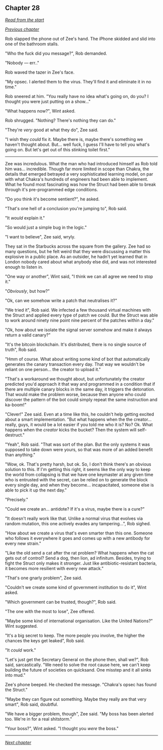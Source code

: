 ## Chapter 28

_[Read from the start](00-preface.md)_

_[Previous chapter](27.md)_

Rob slapped the phone out of Zee's hand. The iPhone skidded and slid into one of the bathroom stalls.

"Who the fuck did you message?", Rob demanded.

"Nobody — err.."

Rob waved the tazer in Zee's face.

"My opsec. I alerted them to the virus. They'll find it and eliminate it in no time."

Rob sneered at him. "You really have no idea what's going on, do you? I thought you were just putting on a show..."

"What happens now?", Wint asked.

Rob shrugged. "Nothing? There's nothing they can do."

"They're _very_ good at what they do", Zee said.

"I wish they _could_ fix it. Maybe there is, maybe there's something we haven't thought about. But... well fuck, I guess I'll have to tell you what's going on. But let's get out of this stinking toilet first."

---

Zee was incredulous. What the man who had introduced himself as Rob told him was... incredible. Though far more limited in scope than Chakra, the details that emerged betrayed a very sophisticated learning model, on par with what Chakra's hundreds of engineers had been able to implement. What he found most fascinating was how the Struct had been able to break through it's pre-programmed edge conditions.

"Do you think it's become sentient?", he asked.

"That's one hell of a conclusion you're jumping to", Rob said.

"It _would_ explain it."

"So would just a simple bug in the logic."

"I want to believe", Zee said, wryly.

They sat in the Starbucks across the square from the gallery. Zee had so many questions, but he felt weird that they were discussing a matter this explosive in a public place. As an outsider, he hadn't yet learned that in London nobody cared about what anybody else did, and was not interested enough to listen in.

"One way or another", Wint said, "I think we can all agree we need to stop it."

"_Obviously_, but how?"

"Ok, can we somehow write a patch that neutralises it?"

"We tried it", Rob said. We infected a few thousand virtual machines with the Struct and applied every type of patch we could. But the Struct was able to work around ninety nine point nine percent of the patches within a day."

"Ok, how about we isolate the signal server somehow and make it always return a valid canary?"

"It's the bitcoin blockchain. It's distributed, there is no single source of truth", Rob said.

"Hmm of course. What about writing some kind of bot that automatically generates the canary transaction every day. That way we wouldn't be reliant on one person... the creator to upload it."

"That's a workaround we thought about, but unfortunately the creator predicted you'd approach it that way and programmed in a condition that if there are multiple canary blocks in the same day, it triggers the detonation. That would make the problem worse, because then anyone who could discover the pattern of the bot could simply repeat the same instruction and ka-boom!"

"Clever!" Zee said. Even at a time like this, he couldn't help getting excited about a smart implementation. "But what happens when the the creator... really, guys, it would be a lot easier if you told me who it is? No? Ok. What happens when the _creator_ kicks the bucket? Then the system will self-destruct."

"Yeah", Rob said. "That was sort of the plan. But the only systems it was supposed to take down were yours, so that was more of an added benefit than anything."

"Wow, ok. That's pretty harsh, but ok. So, I don't think there's an obvious solution to this. If I'm getting this right, it seems like the only way to keep the world from collapsing is that we have one keymaster at any given time who is entrusted with the secret, can be relied on to generate the block every single day, and when they become... incapacitated, someone else is able to pick it up the next day."

"Precisely."

"Could we create an... antidote? If it's a virus, maybe there is a cure?"

"It doesn't really work like that. Unlike a normal virus that evolves via random mutation, this one actively evades any tampering...", Rob sighed.

"How about we create a virus that's even smarter than this one. Someone who follows it everywhere it goes and comes up with a new antibody for every new strain."

"Like the old send a cat after the rat problem? What happens when the cat gets out of control? Send a dog, then lion, ad infinitum. Besides, trying to fight the Struct only makes it stronger. Just like antibiotic-resistant bacteria, it becomes more resilient with every new attack."

"That's one gnarly problem", Zee said.

"Couldn't we create some kind of government institution to do it", Wint asked.

"Which government can be trusted, though?", Rob said.

"The one with the most to lose", Zee offered.

"Maybe some kind of international organisation. Like the United Nations?" Wint suggested.

"It's a big secret to keep. The more people you involve, the higher the chances the keys get leaked", Rob said.

"It _could_ work."

"Let's just get the Secretary General on the phone then, shall we?", Rob said, sarcastically. "We need to solve the root cause here, we can't keep building the future of societies on quicksand. One misstep and it all sinks into mud."

Zee's phone beeped. He checked the message. "Chakra's opsec has found the Struct."

"Maybe they can figure out something. Maybe they really are that very smart", Rob said, doubtful.

"We have a bigger problem, though", Zee said. "My boss has been alerted too. We're in for a real shitstorm."

"Your boss?", Wint asked. "I thought you _were_ the boss."

---

_[Next chapter](29.md)_
